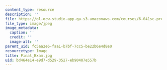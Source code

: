 ```yaml
---
content_type: resource
description: ''
file: https://ol-ocw-studio-app-qa.s3.amazonaws.com/courses/6-041sc-probabilistic-systems-analysis-and-applied-probability-fall-2013/bd464e14e9d7d5293527eb90407e557b_Final_Exam.jpg
file_type: image/jpeg
image_metadata:
  caption: ''
  credit: ''
  image-alt: ''
parent_uid: fc5aa2e6-faa1-b7bf-7cc5-be22b6e4d8e0
resourcetype: Image
title: Final_Exam.jpg
uid: bd464e14-e9d7-d529-3527-eb90407e557b
---
```

